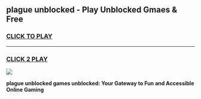 
## plague unblocked - Play Unblocked Gmaes & Free
<h3>
<a href="https://news.freeplayer.one?title=plague_unblocked&ref=16F">CLICK TO PLAY</a></h3>
<hr>

<h3>
<a href="https://news.freeplayer.one?title=plague_unblocked&ref=16F">CLICK 2 PLAY</a>
  
</h3>

<a href="https://news.freeplayer.one?title=plague_unblocked&ref=16F/"><img src="https://clearcache.store/games.png"></a>


**plague unblocked games unblocked: Your Gateway to Fun and Accessible Online Gaming**

